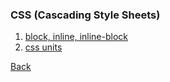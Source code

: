 ### CSS (Cascading Style Sheets)

1. [block, inline, inline-block](display-properties/README.md)
2. [css units](units/README.md)

[Back](../../tree/master/)
